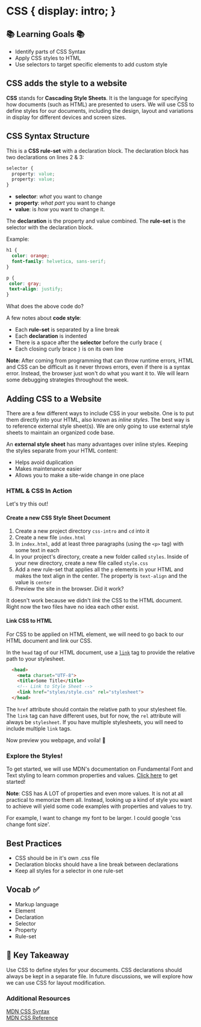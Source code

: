 # CSS {  display: intro; }

## 📚 Learning Goals 📚
- Identify parts of CSS Syntax
- Apply CSS styles to HTML
- Use selectors to target specific elements to add custom style

## CSS adds the style to a website

**CSS** stands for **Cascading Style Sheets**. It is the language for specifying how documents (such as HTML) are presented to users. We will use CSS to define styles for our documents, including the design, layout and variations in display for different devices and screen sizes.

## CSS Syntax Structure

This is a **CSS rule-set** with a declaration block. The declaration block has two declarations on lines 2 & 3:
```css
selector {
  property: value;
  property: value;
}
```
- **selector**: *what* you want to change
- **property**: *what part* you want to change
- **value**: is *how* you want to change it.

The **declaration** is the property and value combined. The **rule-set** is the selector with the declaration block.

Example:
```css
h1 {
  color: orange;
  font-family: helvetica, sans-serif;
}

p {
 color: gray;
 text-align: justify;
}
```
What does the above code do?

A few notes about **code style**:
- Each **rule-set** is separated by a line break
- Each **declaration** is indented
- There is a space after the **selector** before the curly brace `{`
- Each closing curly brace `}` is on its own line

**Note**: After coming from programming that can throw runtime errors, HTML and CSS can be difficult as it never throws errors, even if there is a syntax error. Instead, the browser just won't do what you want it to. We will learn some debugging strategies throughout the week.

## Adding CSS to a Website
There are a few different ways to include CSS in your website. One is to put them directly into your HTML, also known as _inline styles_. The best way is to reference external style sheet(s). We are only going to use external style sheets to maintain an organized code base.

An **external style sheet** has many advantages over inline styles. Keeping the styles separate from your HTML content:
- Helps avoid duplication
- Makes maintenance easier
- Allows you to make a site-wide change in one place


### HTML & CSS In Action
Let's try this out!

#### Create a new CSS Style Sheet Document

1. Create a new project directory `css-intro` and `cd` into it
1. Create a new file `index.html`
1. In `index.html`, add at least three paragraphs (using the `<p>` tag) with some text in each
1. In your project's directory, create a new folder called `styles`. Inside of your new directory, create a new file called `style.css`
1. Add a new rule-set that applies all the `p` elements in your HTML and makes the text align in the center. The property is `text-align` and the value is `center`
1. Preview the site in the browser. Did it work?

It doesn't work because we didn't *link* the CSS to the HTML document. Right now the two files have no idea each other exist.

#### Link CSS to HTML
For CSS to be applied on HTML element, we will need to go back to our HTML document and link our CSS.

In the `head` tag of our HTML document, use a [`link`](https://developer.mozilla.org/en-US/docs/Web/HTML/Element/link) tag to provide the relative path to your stylesheet.
```html
  <head>
    <meta charset="UTF-8">
    <title>Some Title</title>
    <!-- Link to Style Sheet -->
    <link href="styles/style.css" rel="stylesheet">
  </head>
```

The `href` attribute should contain the relative path to your stylesheet file. The `link` tag can have different uses, but for now, the `rel` attribute will always be `stylesheet`. If you have multiple stylesheets, you will need to include multiple `link` tags.

Now preview you webpage, and voila! 🎉

### Explore the Styles!

To get started, we will use MDN's documentation on Fundamental Font and Text styling to learn common properties and values. [Click here](https://developer.mozilla.org/en-US/docs/Learn/CSS/Styling_text/Fundamentals) to get started!

**Note**: CSS has A LOT of properties and even more values. It is not at all practical to memorize them all. Instead, looking up a kind of style you want to achieve will yield some code examples with properties and values to try.  

For example, I want to change my font to be larger. I could google 'css change font size'.


## Best Practices
- CSS should be in it's own .css file
- Declaration blocks should have a line break between declarations
- Keep all styles for a selector in one rule-set


## Vocab ✅
- Markup language
- Element
- Declaration
- Selector
- Property
- Rule-set

## 🔑 Key Takeaway
Use CSS to define styles for your documents. CSS declarations should always be kept in a separate file. In future discussions, we will explore how we can use CSS for layout modification.

### Additional Resources
[MDN CSS Syntax](https://developer.mozilla.org/en-US/docs/Web/CSS/Syntax)  
[MDN CSS Reference](https://developer.mozilla.org/en-US/docs/Web/CSS/Reference)

